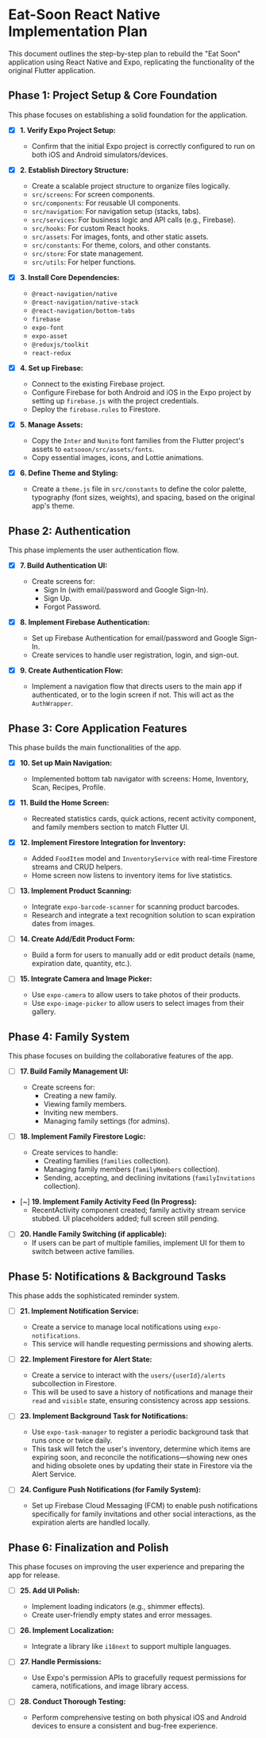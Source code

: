# Eat-Soon React Native Implementation Plan

This document outlines the step-by-step plan to rebuild the "Eat Soon" application using React Native and Expo, replicating the functionality of the original Flutter application.

## Phase 1: Project Setup & Core Foundation

This phase focuses on establishing a solid foundation for the application.

- [x] **1. Verify Expo Project Setup:**
    -   Confirm that the initial Expo project is correctly configured to run on both iOS and Android simulators/devices.

- [x] **2. Establish Directory Structure:**
    -   Create a scalable project structure to organize files logically.
    -   `src/screens`: For screen components.
    -   `src/components`: For reusable UI components.
    -   `src/navigation`: For navigation setup (stacks, tabs).
    -   `src/services`: For business logic and API calls (e.g., Firebase).
    -   `src/hooks`: For custom React hooks.
    -   `src/assets`: For images, fonts, and other static assets.
    -   `src/constants`: For theme, colors, and other constants.
    -   `src/store`: For state management.
    -   `src/utils`: For helper functions.


- [x] **3. Install Core Dependencies:**
    -   `@react-navigation/native`
    -   `@react-navigation/native-stack`
    -   `@react-navigation/bottom-tabs`
    -   `firebase`
    -   `expo-font`
    -   `expo-asset`
    -   `@reduxjs/toolkit`
    -   `react-redux`

- [x] **4. Set up Firebase:**
    -   Connect to the existing Firebase project.
    -   Configure Firebase for both Android and iOS in the Expo project by setting up `firebase.js` with the project credentials.
    -   Deploy the `firebase.rules` to Firestore.

- [x] **5. Manage Assets:**
    -   Copy the `Inter` and `Nunito` font families from the Flutter project's assets to `eatsooon/src/assets/fonts`.
    -   Copy essential images, icons, and Lottie animations.

- [x] **6. Define Theme and Styling:**
    -   Create a `theme.js` file in `src/constants` to define the color palette, typography (font sizes, weights), and spacing, based on the original app's theme.

## Phase 2: Authentication

This phase implements the user authentication flow.

- [x] **7. Build Authentication UI:**
    -   Create screens for:
        -   Sign In (with email/password and Google Sign-In).
        -   Sign Up.
        -   Forgot Password.

- [x] **8. Implement Firebase Authentication:**
    -   Set up Firebase Authentication for email/password and Google Sign-In.
    -   Create services to handle user registration, login, and sign-out.

- [x] **9. Create Authentication Flow:**
    -   Implement a navigation flow that directs users to the main app if authenticated, or to the login screen if not. This will act as the `AuthWrapper`.

## Phase 3: Core Application Features

This phase builds the main functionalities of the app.

- [x] **10. Set up Main Navigation:**
    - Implemented bottom tab navigator with screens: Home, Inventory, Scan, Recipes, Profile.

- [x] **11. Build the Home Screen:**
    - Recreated statistics cards, quick actions, recent activity component, and family members section to match Flutter UI.

- [x] **12. Implement Firestore Integration for Inventory:**
    - Added `FoodItem` model and `InventoryService` with real-time Firestore streams and CRUD helpers.
    - Home screen now listens to inventory items for live statistics.

- [ ] **13. Implement Product Scanning:**
    -   Integrate `expo-barcode-scanner` for scanning product barcodes.
    -   Research and integrate a text recognition solution to scan expiration dates from images.

- [ ] **14. Create Add/Edit Product Form:**
    -   Build a form for users to manually add or edit product details (name, expiration date, quantity, etc.).

- [ ] **15. Integrate Camera and Image Picker:**
    -   Use `expo-camera` to allow users to take photos of their products.
    -   Use `expo-image-picker` to allow users to select images from their gallery.

## Phase 4: Family System

This phase focuses on building the collaborative features of the app.

- [ ] **17. Build Family Management UI:**
    -   Create screens for:
        -   Creating a new family.
        -   Viewing family members.
        -   Inviting new members.
        -   Managing family settings (for admins).

- [ ] **18. Implement Family Firestore Logic:**
    -   Create services to handle:
        -   Creating families (`families` collection).
        -   Managing family members (`familyMembers` collection).
        -   Sending, accepting, and declining invitations (`familyInvitations` collection).

- [~] **19. Implement Family Activity Feed (In Progress):**
    -   RecentActivity component created; family activity stream service stubbed. UI placeholders added; full screen still pending.

- [ ] **20. Handle Family Switching (if applicable):**
    -   If users can be part of multiple families, implement UI for them to switch between active families.

## Phase 5: Notifications & Background Tasks

This phase adds the sophisticated reminder system.

- [ ] **21. Implement Notification Service:**
    -   Create a service to manage local notifications using `expo-notifications`.
    -   This service will handle requesting permissions and showing alerts.

- [ ] **22. Implement Firestore for Alert State:**
    -   Create a service to interact with the `users/{userId}/alerts` subcollection in Firestore.
    -   This will be used to save a history of notifications and manage their `read` and `visible` state, ensuring consistency across app sessions.

- [ ] **23. Implement Background Task for Notifications:**
    -   Use `expo-task-manager` to register a periodic background task that runs once or twice daily.
    -   This task will fetch the user's inventory, determine which items are expiring soon, and reconcile the notifications—showing new ones and hiding obsolete ones by updating their state in Firestore via the Alert Service.

- [ ] **24. Configure Push Notifications (for Family System):**
    -   Set up Firebase Cloud Messaging (FCM) to enable push notifications specifically for family invitations and other social interactions, as the expiration alerts are handled locally.

## Phase 6: Finalization and Polish

This phase focuses on improving the user experience and preparing the app for release.

- [ ] **25. Add UI Polish:**
    -   Implement loading indicators (e.g., shimmer effects).
    -   Create user-friendly empty states and error messages.

- [ ] **26. Implement Localization:**
    -   Integrate a library like `i18next` to support multiple languages.

- [ ] **27. Handle Permissions:**
    -   Use Expo's permission APIs to gracefully request permissions for camera, notifications, and image library access.

- [ ] **28. Conduct Thorough Testing:**
    -   Perform comprehensive testing on both physical iOS and Android devices to ensure a consistent and bug-free experience. 